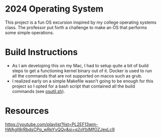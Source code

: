 # 2024 Operating System
This project is a fun OS excursion inspired by my college operating systems class. The professor put forth a challenge to 
make an OS that performs some simple operations.

# Build Instructions
- As I am developing this on my Mac, I had to setup quite a bit of build steps to get a functioning kernel binary out of it.
  Docker is used to run all the commands that are not supported on macos such as grub.
- I realized early on a simple Makefile wasn't going to be enough for this project so I opted for a bash script that contained
  all the build commands (see [osutil.sh](https://github.com/rfmineguy/2024_barebones_os/blob/master/scripts/osutil.sh)).

# Resources
https://youtube.com/playlist?list=PL2EF13wm-hWAglI8rRbdsCPq_wRpYvQQy&si=q2oYblMfOZJexLc9
